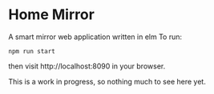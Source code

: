 #  Home Mirror

A smart mirror web application written in elm
To run:
```
npm run start
```
then visit http://localhost:8090 in your browser.

This is a work in progress, so nothing much to see here yet.
